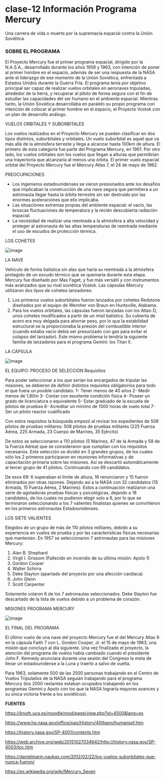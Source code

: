 # clase-12 Información Programa Mercury
Una carrera de vida o muerte por la supremacía espacial contra la Unión Soviética.

### SOBRE EL PROGRAMA

El Proyecto Mercury fue el primer programa espacial, dirigido por la N.A.S.A., desarrollado durante los años 1958 y 1963, con intención de poner al primer hombre en el espacio, además de ser una respuesta de la NASA ante el liderazgo de ese momento de la Unión Soviética, enfrentada a Estados Unidos durante la Guerra Fría. El programa tenía por objetivo principal ser capaz de realizar vuelos orbitales en aeronaves tripuladas, alrededor de la tierra, y recuperar al piloto de forma segura con el fin de estudiar las capacidades del ser humano en el ambiente espacial. 
Mientras tanto, la Unión Soviética desarrollaba en paralelo su propio programa con intención de colocar al primer hombre en el espacio, el Proyecto Vostok con un plan de desarrollo análogo.

VUELOS ORBITALES Y SUBORBITALES

Los vuelos realizados en el Proyecto Mercury se pueden clasificar en dos tipos distintos, suborbitales y orbitales.
Un vuelo suborbital es aquel que va más allá de la atmósfera terreste y llega a alcanzar hasta 100km de altura. El primero de esta categoría fue parte del Programa Mercury, en 1961. Por otro lado, los vuelos orbitales son los vuelos que  llegan a alturas que permitirían una trayectoria que alcanzaría al menos una órbita. El primer vuelo espacial orbital del Proyecto Mercury fue el Mercury Atlas 7, el 24 de mayo de 1962.


PREOCUPACIONES

- Los ingenieros estadounidenses se vieron presionados ante los desafíos que implicaban la construcción de una nave segura que permitiera a un astronauta llegar hasta la órbita terrestre sin ser destruido por las enormes aceleraciones que ello implicaba. 
- Las situaciones extremas propias del ambiente espacial: el vacío, las bruscas fluctuaciones de temperatura y la recién descubierta radiación espacial. 
- La necesidad de realizar una reentrada a la atmósfera a alta velocidad y proteger al astronauta de las altas temperaturas de reentrada mediante el uso de escudos de protección térmica.

LOS COHETES

![image](https://user-images.githubusercontent.com/111382126/197552233-255123ac-d9c6-4b7f-8539-aa7cac3fa9a8.png)

LA NAVE

Vehículo de forma balística sin alas que haría su reentrada a la atmósfera protegido de un escudo térmico que se quemaría durante esta etapa. Mercury fue diseñado por Max Faget, y fue más versátil y con instrumentos más avanzados que su rival soviética Vostok.
Las cápsulas Mercury utilizaron dos tipos de cohetes lanzadores:
1. Los primeros vuelos suborbitales fueron lanzados por cohetes Redstone diseñados por el equipo de Wernher von Braun en Huntsville, Alabama. 
2. Para los vuelos orbitales, las cápsulas fueron lanzadas con los Atlas-D, unos cohetes modificados a partir de un misil balístico. Su cubierta de acero era muy delgada para ahorrar peso, por lo que la estabilidad estructural se la proporcionaba la presión del combustible interior (cuando estaba vacío debía ser presurizado con gas para evitar el colapso del lanzador). Este mismo problema lo tendría la siguiente familia de lanzadores para el programa Gemini: los Titan II.

LA CÁPSULA

![image](https://user-images.githubusercontent.com/111382126/197552527-1f0fb65d-c9d9-43b1-bfa2-5ea8631ef30a.png)


EL EQUIPO: PROCESO DE SELECCIÓN
Requisitos

Para poder seleccionar a los que serían los encargados de tripular las misiones, se debieron de definir distintos requisitos obligatorios para todo el que fuera un posible candidato.
1- Tener menos de 40 años
2- Medir menos de 1,80m
3- Contar con excelente condición física
4- Poseer un grado de licenciatura o equivalente
5- Estar graduado de la escuela de pilotos de pruebas
6- Acreditar un mínimo de 1500 horas de vuelo total
7- Ser un piloto reactor cualificado

Con estos requisitos la búsqueda empezó al revisar los expedientes de 508 pilotos de pruebas militares:
508 pilotos de pruebas militares (225 Fuerza Aérea, 225 Armada, 23 Cuerpo de Marines, 35 Ejército)

De estos se seleccionaron a 110 pilotos  (5 Marines, 47 de la Armada y 58 de la Fuerza Aérea) que se consideraron que cumplían con los requisitos necesarios. Este selección se dividió en 3 grandes grupos, de los cuales sólo los 2 primeros participaron en reuniones informativas y de capacitación primaria sobre las misiones. Así se descartó automáticamente al tercer grupo de 41 pilotos. Continuando con 69 candidatos.

De esos 69: 6 superaban el límite de altura, 16 renunciaron y 15 fueron eliminados por otras razones. Dejando así a la NASA con 32 candidatos (15 Armada, 15 Fuerza Aérea, 2 Marines). Estos a continuación realizaron una serie de agotadoras pruebas físicas y psicológicas, dejando a 18 candidatos, de los cuales no pudieron elegir solo a 6, por lo que se terminaron seleccionando a los 7 valientes finalistas quienes se convirtieron en los primeros astronautas Estadounidenses.

LOS SIETE VALIENTES

Elegidos de un grupo de más de 110 pilotos militares, debido a su experiencia en vuelos de prueba y por las características físicas necesarias que mantenían. En 1957 se seleccionaron 7 astronautas para las misiones Mercury:
1. Alan B. Shephard
2. Virgil I. Grissom (Fallecido en incendio de su última misión: Apolo 1)
3. Gordon Cooper
4. Walter Schirra
5. Deke Slayton (apartado del proyecto por una afección cardíaca)
6. John Glenn
7. Scott Carpenter

Solamente volaron 6 de los 7 astronautas seleccionados. Deke Slayton fue descartado de la lista de vuelos debido a un problema de corazón.

MISIONES PROGRAMA MERCURY

![image](https://user-images.githubusercontent.com/111382126/196279712-211f3204-b947-4661-8305-c0ad2a8f5dd4.png)

EL FINAL DEL PROGRAMA

El último vuelo de una nave del proyecto Mercury fue el del Mercury Atlas 9 en la cápsula Faith 7 con L. Gordon Cooper, Jr. el 15 de mayo de 1963, una misión que concluyó al día siguiente. Una vez finalizado el proyecto, la atención del programa de vuelos había cambiado cuando el presidente John F. Kennedy anunciara durante una sesión del Congreso la meta de llevar un estadounidense a la Luna y traerlo a salvo de vuelta.

Para 1963, solamente 500 de las 2500 personas trabajando en el Centro de Vuelos Tripulados de la NASA seguían trabajando para el programa Mercury (los 2000 restantes estaban ocupados trabajando en los programas Gemini y Apolo con los que la NASA lograría mayores avances y su única victoria frente a los soviéticos).

**FUENTES**

https://knuth.uca.es/moodle/mod/page/view.php?id=4500&lang=es

https://www.hq.nasa.gov/office/pao/History/40thann/humanspf.htm

https://history.nasa.gov/SP-4001/contents.htm

https://web.archive.org/web/20151027034642/http://history.nasa.gov/SP-4003/toc.htm

https://danielmarin.naukas.com/2012/02/22/los-vuelos-suborbitales-que-nunca-fueron/

https://es.wikipedia.org/wiki/Mercury_Seven


